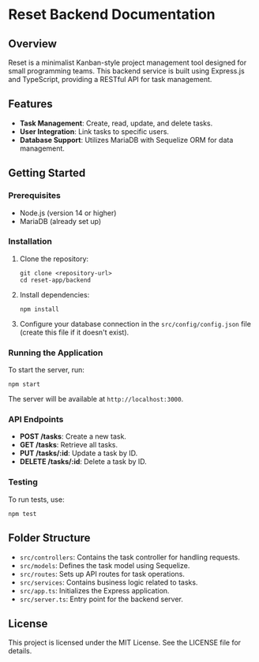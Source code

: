 # Reset Backend Documentation

## Overview
Reset is a minimalist Kanban-style project management tool designed for small programming teams. This backend service is built using Express.js and TypeScript, providing a RESTful API for task management.

## Features
- **Task Management**: Create, read, update, and delete tasks.
- **User Integration**: Link tasks to specific users.
- **Database Support**: Utilizes MariaDB with Sequelize ORM for data management.

## Getting Started

### Prerequisites
- Node.js (version 14 or higher)
- MariaDB (already set up)

### Installation
1. Clone the repository:
   ```
   git clone <repository-url>
   cd reset-app/backend
   ```

2. Install dependencies:
   ```
   npm install
   ```

3. Configure your database connection in the `src/config/config.json` file (create this file if it doesn't exist).

### Running the Application
To start the server, run:
```
npm start
```
The server will be available at `http://localhost:3000`.

### API Endpoints
- **POST /tasks**: Create a new task.
- **GET /tasks**: Retrieve all tasks.
- **PUT /tasks/:id**: Update a task by ID.
- **DELETE /tasks/:id**: Delete a task by ID.

### Testing
To run tests, use:
```
npm test
```

## Folder Structure
- `src/controllers`: Contains the task controller for handling requests.
- `src/models`: Defines the task model using Sequelize.
- `src/routes`: Sets up API routes for task operations.
- `src/services`: Contains business logic related to tasks.
- `src/app.ts`: Initializes the Express application.
- `src/server.ts`: Entry point for the backend server.

## License
This project is licensed under the MIT License. See the LICENSE file for details.